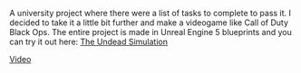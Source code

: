 A university project where there were a list of tasks to complete to pass it. I decided to take it a little bit further and make a videogame like Call of Duty Black Ops. The entire project is made in Unreal Engine 5 blueprints and you can try it out here: [The Undead Simulation](https://legiondecidard.itch.io/the-undead-simulation)

[Video](https://github.com/ElCaballeroTrix/TheUndeadSimulation/Video)
